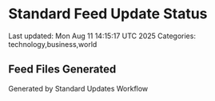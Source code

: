 # Standard Feed Update Status
Last updated: Mon Aug 11 14:15:17 UTC 2025
Categories: technology,business,world

## Feed Files Generated

Generated by Standard Updates Workflow
